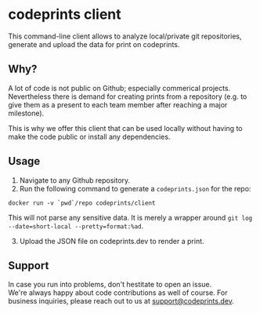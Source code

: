 # codeprints client

This command-line client allows to analyze local/private git repositories,  
generate and upload the data for print on codeprints.

## Why?

A lot of code is not public on Github; especially commerical projects.
Nevertheless there is demand for creating prints from a repository
(e.g. to give them as a present to each team member after reaching a major milestone).

This is why we offer this client that can be used locally without having to
make the code public or install any dependencies.

## Usage

1. Navigate to any Github repository. 
2. Run the following command to generate a `codeprints.json` for the repo:

```
docker run -v `pwd`/repo codeprints/client 
```

This will not parse any sensitive data. It is merely a wrapper around
`git log --date=short-local --pretty=format:%ad`.

3. Upload the JSON file on codeprints.dev to render a print.

## Support

In case you run into problems, don't hestitate to open an issue.  
We're always happy about code contributions as well of course.
For business inquiries, please reach out to us at support@codeprints.dev.
